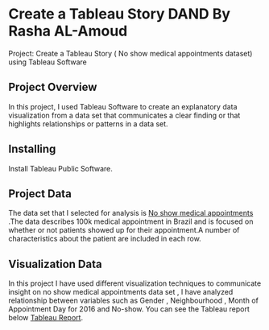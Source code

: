 # Create a Tableau Story DAND By Rasha AL-Amoud
Project: Create a Tableau Story ( No show medical appointments dataset) using Tableau Software
## Project Overview 
In this project, I used Tableau Software to create an explanatory data visualization from a data set that communicates a clear finding or that highlights relationships or patterns in a data set.
## Installing
Install Tableau Public Software.
## Project Data
The data set that I selected for analysis is  <a href="https://raw.githubusercontent.com/RashaAlamoud/Create-a-Tableau-Story-DAND/master/noshowappointments-kagglev2-may-2016.csv">No show medical appointments </a>.The data describes 100k medical appointment in Brazil and is focused on whether or not patients showed up for their appointment.A number of characteristics about the patient are included in each row.
## Visualization Data 
In this project I have used different visualization techniques to communicate insight on no show medical appointments data set , I have analyzed relationship between variables such as Gender , Neighbourhood , Month of Appointment Day for 2016 and No-show. 
You can see the Tableau report below 
<a href="https://github.com/RashaAlamoud/Create-a-Tableau-Story-DAND/blob/master/Project%20Create%20a%20Tableau%20story..pdf"> Tableau Report</a>.
